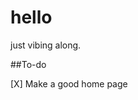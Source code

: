 # hello
just vibing along.

##To-do

[X] Make a good home page

<!---
XetThe/XetThe is a ✨ special ✨ repository because its `README.md` (this file) appears on your GitHub profile.
You can click the Preview link to take a look at your changes.
--->
